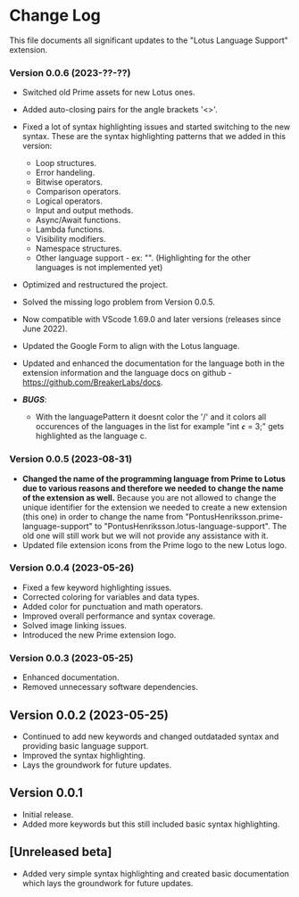 # Change Log

This file documents all significant updates to the "Lotus Language Support" extension.

### Version 0.0.6 (2023-??-??)

- Switched old Prime assets for new Lotus ones.
- Added auto-closing pairs for the angle brackets '<>'.
- Fixed a lot of syntax highlighting issues and started switching to the new syntax. These are the syntax highlighting patterns that we added in this version:
  - Loop structures.
  - Error handeling.
  - Bitwise operators.
  - Comparison operators.
  - Logical operators.
  - Input and output methods.
  - Async/Await functions.
  - Lambda functions.
  - Visibility modifiers.
  - Namespace structures.
  - Other language support - ex: "<c></c>". (Highlighting for the other languages is not implemented yet)
- Optimized and restructured the project.
- Solved the missing logo problem from Version 0.0.5.
- Now compatible with VScode 1.69.0 and later versions (releases since June 2022).
- Updated the Google Form to align with the Lotus language.
- Updated and enhanced the documentation for the language both in the extension information and the language docs on github - https://github.com/BreakerLabs/docs.

- **_BUGS_**:
  - With the languagePattern it doesnt color the '/' and it colors all occurences of the languages in the list for example "int **_`c`_** = 3;" gets highlighted as the language c.

### Version 0.0.5 (2023-08-31)

- **Changed the name of the programming language from Prime to Lotus due to various reasons and therefore we needed to change the name of the extension as well.** Because you are not allowed to change the unique identifier for the extension we needed to create a new extension (this one) in order to change the name from "PontusHenriksson.prime-language-support" to "PontusHenriksson.lotus-language-support". The old one will still work but we will not provide any assistance with it.
- Updated file extension icons from the Prime logo to the new Lotus logo.

### Version 0.0.4 (2023-05-26)

- Fixed a few keyword highlighting issues.
- Corrected coloring for variables and data types.
- Added color for punctuation and math operators.
- Improved overall performance and syntax coverage.
- Solved image linking issues.
- Introduced the new Prime extension logo.

### Version 0.0.3 (2023-05-25)

- Enhanced documentation.
- Removed unnecessary software dependencies.

## Version 0.0.2 (2023-05-25)

- Continued to add new keywords and changed outdataded syntax and providing basic language support.
- Improved the syntax highlighting.
- Lays the groundwork for future updates.

## Version 0.0.1

- Initial release.
- Added more keywords but this still included basic syntax highlighting.

## [Unreleased beta]

- Added very simple syntax highlighting and created basic documentation which lays the groundwork for future updates.
